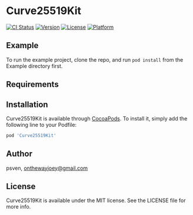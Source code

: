 # Curve25519Kit

[![CI Status](https://img.shields.io/travis/psven/Curve25519Kit.svg?style=flat)](https://travis-ci.org/psven/Curve25519Kit)
[![Version](https://img.shields.io/cocoapods/v/Curve25519Kit.svg?style=flat)](https://cocoapods.org/pods/Curve25519Kit)
[![License](https://img.shields.io/cocoapods/l/Curve25519Kit.svg?style=flat)](https://cocoapods.org/pods/Curve25519Kit)
[![Platform](https://img.shields.io/cocoapods/p/Curve25519Kit.svg?style=flat)](https://cocoapods.org/pods/Curve25519Kit)

## Example

To run the example project, clone the repo, and run `pod install` from the Example directory first.

## Requirements

## Installation

Curve25519Kit is available through [CocoaPods](https://cocoapods.org). To install
it, simply add the following line to your Podfile:

```ruby
pod 'Curve25519Kit'
```

## Author

psven, onthewayjoey@gmail.com

## License

Curve25519Kit is available under the MIT license. See the LICENSE file for more info.
